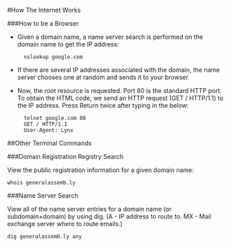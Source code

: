 #How The Internet Works

###How to be a Browser

+ Given a domain name, a name server search is performed on the domain name to get the IP address:

		nslookup google.com

+ If there are several IP addresses associated with the domain, the name server chooses one at random and sends it to your browser.

+ Now, the root resource is requested. Port 80 is the standard HTTP port. To obtain the HTML code, we send an HTTP request (GET / HTTP/1.1) to the IP address. Press Return twice after typing in the below:

		telnet google.com 80
		GET / HTTP/1.1
		User-Agent: Lynx


##Other Terminal Commands

###Domain Registration Registry Search

View the public registration information for a given domain name:

	whois generalassemb.ly

###Name Server Search
	
View all of the name server entries for a domain name (or subdomain+domain) by using dig. (A - IP address to route to. MX - Mail exchange server where to route emails.)

	dig generalassemb.ly any

